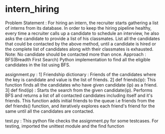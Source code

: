 # intern_hiring
Problem Statement : 
 For hiring an intern, the recruiter starts gathering a list of interns from its database.
 In order to keep the hiring pipeline healthy, every time a recruiter calls up a candidate to schedule an interview, he also asks the candidate to provide a list of 
 his classmates.
 List all the candidates that could be contacted by the above method, until a candidate is hired or the complete list of candidates along with their classmates is 
 exhausted.
 Note: No candidate should be contacted more than once.
Approach : BFS(Breadth First Search)
  Python implementation to find all the eligible candidates in the list using BFS.
  
  assignment.py : 
  1] Friendship dictionary : Friends of the candidates where the key is candidate and value is the list of friends.
  2] def friends(ip): This function finds all the candidates who have given candidate (ip) as a friend.
  3] def find(ip) : Starts the search from the given candidate(ip). Performs BFS and returns a list of all contacted candidates including itself and it's friends.         This function adds initial friends to the queue i.e friends from the def friends() function, and iteratively explores each friend's friend for the same until         all the candidates are contacted.

  test.py : 
  This python file checks the assignment.py for some testcases.
  For testing, imported the unittest module and the find function
  
  
  

